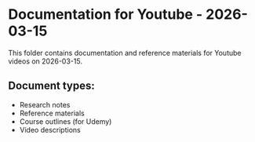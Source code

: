# Documentation for Youtube - 2026-03-15

This folder contains documentation and reference materials for Youtube videos on 2026-03-15.

## Document types:
- Research notes
- Reference materials
- Course outlines (for Udemy)
- Video descriptions
